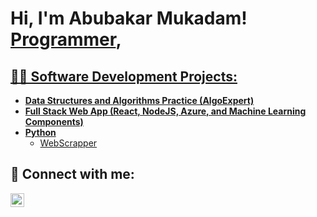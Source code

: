 <h1>Hi, I'm Abubakar Mukadam! <br/><a href="https://github.com/Bakar12/">Programmer</a>, <a href="(https://www.linkedin.com/in/abubakar-mukadam-386641215/)"></h1>

<h2>👨‍💻 Software Development Projects:</h2>

- <b>Data Structures and Algorithms Practice (AlgoExpert)</b>
- <b>Full Stack Web App (React, NodeJS, Azure, and Machine Learning Components)</b>
- <b>Python</b>
  - [WebScrapper](https://github.com/Bakar12/WebScrapper)



<h2> 🤳 Connect with me:</h2>


[<img align="left" alt="AbubakarMukadam | LinkedIn" width="22px" src="https://cdn.jsdelivr.net/npm/simple-icons@v3/icons/linkedin.svg" />][linkedin]


[linkedin]: https://www.linkedin.com/in/abubakar-mukadam-386641215/
